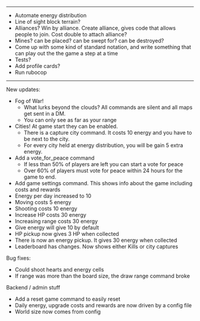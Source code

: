 -------------------------
- Automate energy distribution
- Line of sight block terrain?
- Alliances? Win by alliance. Create alliance, gives code that allows people to join. Cost double to attach alliance?
- Mines? can be placed? can be swept for? can be destroyed?
- Come up with some kind of standard notation, and write something that can play out the the game a step at a time
- Tests?
- Add profile cards?
- Run rubocop

-------------------------
New updates:
- Fog of War!
  - What lurks beyond the clouds? All commands are silent and all maps get sent in a DM.
  - You can only see as far as your range
- Cities! At game start they can be enabled.
  - There is a capture city command. It costs 10 energy and you have to be next to the city.
  - For every city held at energy distribution, you will be gain 5 extra energy.
- Add a vote_for_peace command
  - If less than 50% of players are left you can start a vote for peace
  - Over 60% of players must vote for peace within 24 hours for the game to end.
- Add game settings command. This shows info about the game including costs and rewards
- Energy per day increased to 10
- Moving costs 5 energy
- Shooting costs 10 energy
- Increase HP costs 30 energy
- Increasing range costs 30 energy
- Give energy will give 10 by default
- HP pickup now gives 3 HP when collected
- There is now an energy pickup. It gives 30 energy when collected
- Leaderboard has changes. Now shows either Kills or city captures

Bug fixes:
- Could shoot hearts and energy cells
- If range was more than the board size, the draw range command broke

Backend / admin stuff
- Add a reset game command to easily reset
- Daily energy, upgrade costs and rewards are now driven by a config file
- World size now comes from config
